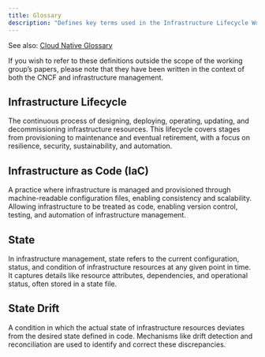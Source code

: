 ```yaml
---
title: Glossary
description: "Defines key terms used in the Infrastructure Lifecycle Working Group’s writings."
---
```


See also: [Cloud Native Glossary](https://glossary.cncf.io/)

If you wish to refer to these definitions outside the scope of the working group’s papers, please note that they have been written in the context of both the CNCF and infrastructure management.

## Infrastructure Lifecycle
The continuous process of designing, deploying, operating, updating, and decommissioning infrastructure resources. This lifecycle covers stages from provisioning to maintenance and eventual retirement, with a focus on resilience, security, sustainability, and automation.

## Infrastructure as Code (IaC)
A practice where infrastructure is managed and provisioned through machine-readable configuration files, enabling consistency and scalability. Allowing infrastructure to be treated as code, enabling version control, testing, and automation of infrastructure management.

## State
In infrastructure management, state refers to the current configuration, status, and condition of infrastructure resources at any given point in time. It captures details like resource attributes, dependencies, and operational status, often stored in a state file.

## State Drift
A condition in which the actual state of infrastructure resources deviates from the desired state defined in code. Mechanisms like drift detection and reconciliation are used to identify and correct these discrepancies.
